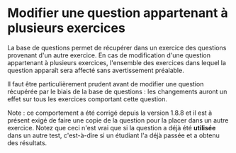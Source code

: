 # Modifier une question appartenant à plusieurs exercices

La base de questions permet de récupérer dans un exercice des questions provenant d'un autre exercice. En cas de modification d'une question appartenant à plusieurs exercices, l'ensemble des exercices dans lequel la question apparaît sera affecté sans avertissement préalable.

Il faut être particulièrement prudent avant de modifier une question récupérée par le biais de la base de questions : les changements auront un effet sur tous les exercices comportant cette question.

Note : ce comportement a été corrigé depuis la version 1.8.8 et il est à présent exigé de faire une copie de la question pour la placer dans un autre exercice. Notez que ceci n'est vrai que si la question a déjà été **utilisée** dans un autre test, c'est-à-dire si un étudiant l'a déjà passée et a obtenu des résultats.

